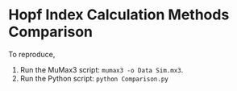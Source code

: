# Hopf Index Calculation Methods Comparison

To reproduce,

1. Run the MuMax3 script: `mumax3 -o Data Sim.mx3`.
2. Run the Python script: `python Comparison.py`
